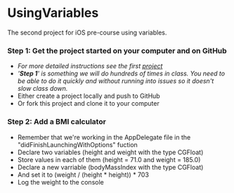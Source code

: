 UsingVariables
==============

The second project for iOS pre-course using variables.

### Step 1: Get the project started on your computer and on GitHub
- *For more detailed instructions see the first [project](https://github.com/DevMountain/AGoodStart.git)*
- *'**Step 1**' is something we will do hundreds of times in class. You need to be able to do it quickly and without running into issues so it doesn't slow class down.*
- Either create a project locally and push to GitHub
- Or fork this project and clone it to your computer


### Step 2: Add a BMI calculator
- Remember that we're working in the AppDelegate file in the "didFinishLaunchingWithOptions" fuction
- Declare two variables (height and weight with the type CGFloat)
- Store values in each of them (height = 71.0 and weight = 185.0)
- Declare a new varriable (bodyMassIndex with the type CGFloat)
- And set it to (weight / (height * height)) * 703
- Log the weight to the console
